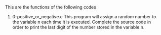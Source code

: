 This are the functions of the following codes
1. 0-positive_or_negative.c  This program will assign a random number to the variable n each time it is executed. Complete the source code in order to print the last digit of the number stored in the variable n.
